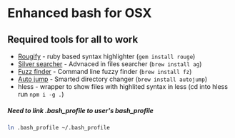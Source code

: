 # Enhanced bash for OSX
## Required tools for all to work
* [Rougify](https://github.com/jneen/rouge) - ruby based syntax highlighter (```gem install rouge```)
* [Silver searcher](https://github.com/ggreer/the_silver_searcher) - Advnaced in files searcher (```brew install ag```)
* [Fuzz finder](https://github.com/junegunn/fzf) - Command line fuzzy finder (```brew install fz```)
* [Auto jump](https://github.com/wting/autojump) - Smarted directory changer (```brew install autojump```)
* hless - wrapper to show files with highlited syntax in less (cd into hless run ```npm i -g .```)

##### Need to link .bash_profile to user's bash_profile
```bash
ln .bash_profile ~/.bash_profile
```
